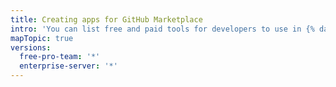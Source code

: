 ```yaml
---
title: Creating apps for GitHub Marketplace
intro: 'You can list free and paid tools for developers to use in {% data variables.product.prodname_marketplace %}.'
mapTopic: true
versions:
  free-pro-team: '*'
  enterprise-server: '*'
---
```


